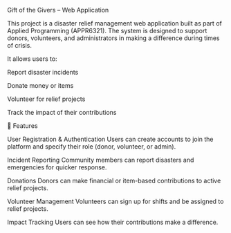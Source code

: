 Gift of the Givers – Web Application

This project is a disaster relief management web application built as part of Applied Programming (APPR6321). The system is designed to support donors, volunteers, and administrators in making a difference during times of crisis.

It allows users to:

Report disaster incidents

Donate money or items

Volunteer for relief projects

Track the impact of their contributions

🚀 Features

User Registration & Authentication
Users can create accounts to join the platform and specify their role (donor, volunteer, or admin).

Incident Reporting
Community members can report disasters and emergencies for quicker response.

Donations
Donors can make financial or item-based contributions to active relief projects.

Volunteer Management
Volunteers can sign up for shifts and be assigned to relief projects.

Impact Tracking
Users can see how their contributions make a difference.

